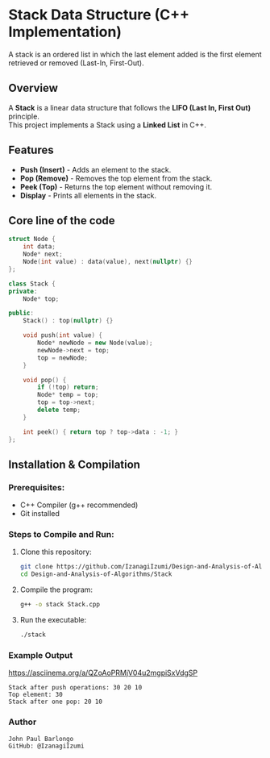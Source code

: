 # Stack Data Structure (C++ Implementation)
A stack is an ordered list in which the last element added is
the first element retrieved or removed (Last-In, First-Out).

## Overview
A **Stack** is a linear data structure that follows the **LIFO (Last In, First Out)** principle.  
This project implements a Stack using a **Linked List** in C++.

## Features
- **Push (Insert)** - Adds an element to the stack.
- **Pop (Remove)** - Removes the top element from the stack.
- **Peek (Top)** - Returns the top element without removing it.
- **Display** - Prints all elements in the stack.

## Core line of the code
```cpp
struct Node {
    int data;
    Node* next;
    Node(int value) : data(value), next(nullptr) {}
};

class Stack {
private:
    Node* top;

public:
    Stack() : top(nullptr) {}

    void push(int value) {
        Node* newNode = new Node(value);
        newNode->next = top;
        top = newNode;
    }

    void pop() {
        if (!top) return;
        Node* temp = top;
        top = top->next;
        delete temp;
    }

    int peek() { return top ? top->data : -1; }
};
```

## Installation & Compilation
### Prerequisites:
- C++ Compiler (g++ recommended)
- Git installed

### Steps to Compile and Run:
1. Clone this repository:
   ```sh
   git clone https://github.com/IzanagiIzumi/Design-and-Analysis-of-Algorithms.git
   cd Design-and-Analysis-of-Algorithms/Stack

2. Compile the program:
   ```sh
   g++ -o stack Stack.cpp

3. Run the executable:
   ```sh
   ./stack

### Example Output

   https://asciinema.org/a/QZoAoPRMjV04u2mgpiSxVdgSP

    Stack after push operations: 30 20 10
    Top element: 30
    Stack after one pop: 20 10

### Author

    John Paul Barlongo
    GitHub: @IzanagiIzumi

